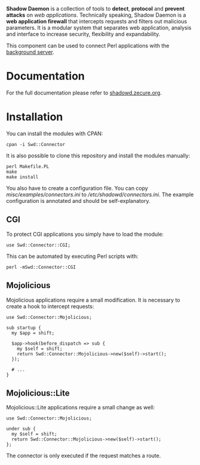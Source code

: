 **Shadow Daemon** is a collection of tools to **detect**, **protocol** and **prevent** **attacks** on *web applications*. Technically speaking, Shadow Daemon is a **web application firewall** that intercepts requests and filters out malicious parameters. It is a modular system that separates web application, analysis and interface to increase security, flexibility and expandability.

This component can be used to connect Perl applications with the [background server](https://github.com/zecure/shadowd).

# Documentation
For the full documentation please refer to [shadowd.zecure.org](https://shadowd.zecure.org/).

# Installation
You can install the modules with CPAN:

    cpan -i Swd::Connector

It is also possible to clone this repository and install the modules manually:

    perl Makefile.PL
    make
    make install

You also have to create a configuration file. You can copy *misc/examples/connectors.ini* to */etc/shadowd/connectors.ini*. The example configuration is annotated and should be self-explanatory.

## CGI
To protect CGI applications you simply have to load the module:

    use Swd::Connector::CGI;

This can be automated by executing Perl scripts with:

    perl -mSwd::Connector::CGI

## Mojolicious
Mojolicious applications require a small modification. It is necessary to create a hook to intercept requests:

    use Swd::Connector::Mojolicious;
    
    sub startup {
      my $app = shift;
    
      $app->hook(before_dispatch => sub {
        my $self = shift;
        return Swd::Connector::Mojolicious->new($self)->start();
      });

      # ...
    }

## Mojolicious::Lite
Mojolicious::Lite applications require a small change as well:

    use Swd::Connector::Mojolicious;
    
    under sub {
      my $self = shift;
      return Swd::Connector::Mojolicious->new($self)->start();
    };

The connector is only executed if the request matches a route.
